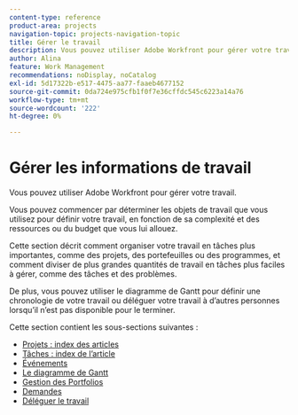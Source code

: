 ```yaml
---
content-type: reference
product-area: projects
navigation-topic: projects-navigation-topic
title: Gérer le travail
description: Vous pouvez utiliser Adobe Workfront pour gérer votre travail. Vous pouvez commencer par déterminer les objets de travail que vous utilisez pour définir votre travail, en fonction de sa complexité et des ressources ou du budget que vous lui allouez. Cette section décrit comment organiser votre travail en tâches plus importantes, comme des projets, des portefeuilles ou des programmes, et comment diviser de plus grandes quantités de travail en tâches plus faciles à gérer, comme des tâches et des problèmes. De plus, vous pouvez utiliser le diagramme de Gantt pour définir une chronologie de votre travail ou déléguer votre travail à d’autres personnes lorsqu’il n’est pas disponible pour le terminer.
author: Alina
feature: Work Management
recommendations: noDisplay, noCatalog
exl-id: 5d17322b-e517-4475-aa77-faaeb4677152
source-git-commit: 0da724e975cfb1f0f7e36cffdc545c6223a14a76
workflow-type: tm+mt
source-wordcount: '222'
ht-degree: 0%

---
```


# Gérer les informations de travail

Vous pouvez utiliser Adobe Workfront pour gérer votre travail.

Vous pouvez commencer par déterminer les objets de travail que vous utilisez pour définir votre travail, en fonction de sa complexité et des ressources ou du budget que vous lui allouez.

Cette section décrit comment organiser votre travail en tâches plus importantes, comme des projets, des portefeuilles ou des programmes, et comment diviser de plus grandes quantités de travail en tâches plus faciles à gérer, comme des tâches et des problèmes.

De plus, vous pouvez utiliser le diagramme de Gantt pour définir une chronologie de votre travail ou déléguer votre travail à d’autres personnes lorsqu’il n’est pas disponible pour le terminer.

Cette section contient les sous-sections suivantes :

* [Projets : index des articles](../manage-work/projects/projects-overview.md)
* [Tâches : index de l’article](../manage-work/tasks/tasks-overview.md)
* [Événements](../manage-work/issues/issues-overview.md)
* [Le diagramme de Gantt](../manage-work/gantt-chart/the-gantt-chart.md)
* [Gestion des Portfolios](../manage-work/portfolios/portfolio-management-overview.md)
* [Demandes](../manage-work/requests/requests-overview.md)
* [Déléguer le travail](../manage-work/delegate-work/delegate-work.md)
